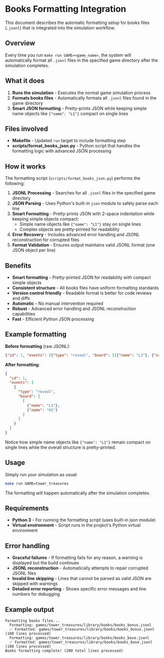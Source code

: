 # Books Formatting Integration

This document describes the automatic formatting setup for books files (`.jsonl`) that is integrated into the simulation workflow.

## Overview

Every time you run `make run GAME=<game_name>`, the system will automatically format all `.jsonl` files in the specified game directory after the simulation completes.

## What it does

1. **Runs the simulation** - Executes the normal game simulation process
2. **Formats books files** - Automatically formats all `.jsonl` files found in the game directory
3. **Smart JSON formatting** - Pretty-prints JSON while keeping simple name objects like `{"name": "L1"}` compact on single lines

## Files involved

- **Makefile** - Updated `run` target to include formatting step
- **scripts/format_books_json.py** - Python script that handles the formatting logic with advanced JSON processing

## How it works

The formatting script (`scripts/format_books_json.py`) performs the following:

1. **JSONL Processing** - Searches for all `.jsonl` files in the specified game directory
2. **JSON Parsing** - Uses Python's built-in `json` module to safely parse each line
3. **Smart Formatting** - Pretty-prints JSON with 2-space indentation while keeping simple objects compact:
   - Simple name objects like `{"name": "L1"}` stay on single lines
   - Complex objects are pretty-printed for readability
4. **Error Recovery** - Includes advanced error handling and JSONL reconstruction for corrupted files
5. **Format Validation** - Ensures output maintains valid JSONL format (one JSON object per line)

## Benefits

- **Smart formatting** - Pretty-printed JSON for readability with compact simple objects
- **Consistent structure** - All books files have uniform formatting standards
- **Version control friendly** - Readable format is better for code reviews and diffs
- **Automatic** - No manual intervention required
- **Robust** - Advanced error handling and JSONL reconstruction capabilities
- **Fast** - Efficient Python JSON processing

## Example formatting

**Before formatting** (raw JSONL):
```json
{"id": 1, "events": [{"type": "reveal", "board": [[{"name": "L1"}, {"name": "H1"}]]}]}
```

**After formatting**:
```json
{
  "id": 1,
  "events": [
    {
      "type": "reveal", 
      "board": [
        [
          {"name": "L1"},
          {"name": "H1"}
        ]
      ]
    }
  ]
}
```

Notice how simple name objects like `{"name": "L1"}` remain compact on single lines while the overall structure is pretty-printed.

## Usage

Simply run your simulation as usual:

```bash
make run GAME=tower_treasures
```

The formatting will happen automatically after the simulation completes.

## Requirements

- **Python 3** - For running the formatting script (uses built-in json module)
- **Virtual environment** - Script runs in the project's Python virtual environment

## Error handling

- **Graceful failures** - If formatting fails for any reason, a warning is displayed but the build continues
- **JSONL reconstruction** - Automatically attempts to repair corrupted JSONL files
- **Invalid line skipping** - Lines that cannot be parsed as valid JSON are skipped with warnings
- **Detailed error reporting** - Shows specific error messages and line numbers for debugging

## Example output

```
Formatting books files...
  Formatting: games/tower_treasures/library/books/books_bonus.jsonl
  ✅ Formatted: games/tower_treasures/library/books/books_bonus.jsonl (100 lines processed)
  Formatting: games/tower_treasures/library/books/books_base.jsonl
  ✅ Formatted: games/tower_treasures/library/books/books_base.jsonl (100 lines processed)
Books formatting complete! (200 total lines processed)
```
